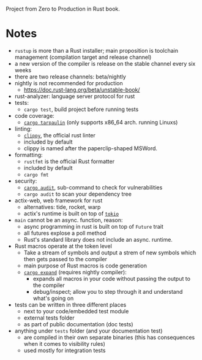 Project from Zero to Production in Rust book.

# Notes

- `rustup` is more than a Rust installer; main proposition is toolchain management (compilation target and release channel)
- a new version of the compiler is release on the stable channel every six weeks
- there are two release channels: beta/nightly
- nightly is not recommended for production
  - https://doc.rust-lang.org/beta/unstable-book/
- rust-analyzer: language server protocol for rust
- tests:
  - `cargo test`, build project before running tests
- code coverage:
  - [`cargo tarpaulin`](https://crates.io/crates/cargo-tarpaulin) (only supports x86_64 arch. running Linuxs)
- linting:
  - [`clippy`](https://github.com/rust-lang/rust-clippy), the official rust linter
  - included by default
  - clippy is named after the paperclip-shaped MSWord.
- formatting:
  - `rustfmt` is the official Rust formatter
  - included by default
  - `cargo fmt`
- security:
  - [`cargo audit`](https://github.com/RustSec/rustsec/tree/main/cargo-audit), sub-command to check for vulnerabilities
  - `cargo audit` to scan your dependency tree
- actix-web, web framework for rust
  - alternatives: tide, rocket, warp
  - actix's runtime is built on top of [`tokio`](https://crates.io/crates/tokio)
- `main` cannot be an async. function, reason:
  - async programming in rust is built on top of `Future` trait
  - all futures explose a poll method
  - Rust's standard library does not include an async. runtime.
- Rust macros operate at the token level
  - Take a stream of symbols and output a strem of new symbols which then gets passed to the compiler
  - main purpose of Rust macros is code generation
  - [`cargo expand`](https://crates.io/crates/cargo-expand) (requires nightly compiler):
    - expands all macros in your code without passing the output to the compiler
    - debug/inspect; allow you to step through it and understand what's going on
- tests can be written in three different places
  - next to your code/embedded test module
  - external tests folder
  - as part of public documentation (doc tests)
- anything under `tests` folder (and your documentation test)
  - are compiled in their own separate binaries (this has consequences when it comes to visibility rules)
  - used mostly for integration tests


